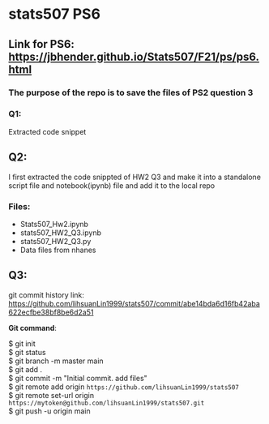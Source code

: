 # stats507 PS6

## Link for PS6: https://jbhender.github.io/Stats507/F21/ps/ps6.html

### The purpose of the repo is to save the files of PS2 question 3

### Q1:

Extracted code snippet

## Q2:

I first extracted the code snippted of HW2 Q3 and make it into a standalone script file and notebook(ipynb) file and add it to the local repo

### Files:
-  Stats507_Hw2.ipynb
-  stats507_HW2_Q3.ipynb
-  stats507_HW2_Q3.py
-  Data files from nhanes

## Q3:

git commit history link: https://github.com/lihsuanLin1999/stats507/commit/abe14bda6d16fb42aba622ecfbe38bf8be6d2a51

**Git command**: 

$ git init\
$ git status\
$ git branch -m master main\
$ git add .\
$ git commit -m "Initial commit. add files"\
$ git remote add origin `https://github.com/lihsuanLin1999/stats507`\
$ git remote set-url origin `https://mytoken@github.com/lihsuanLin1999/stats507.git`\
$ git push -u origin main
  
 



